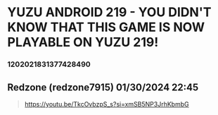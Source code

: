 # YUZU ANDROID 219 - YOU DIDN'T KNOW THAT THIS GAME IS NOW PLAYABLE ON YUZU 219!
### 1202021831377428490
## Redzone (redzone7915) 01/30/2024 22:45 

> https://youtu.be/TkcOvbzpS_s?si=xmSB5NP3JrhKbmbG

